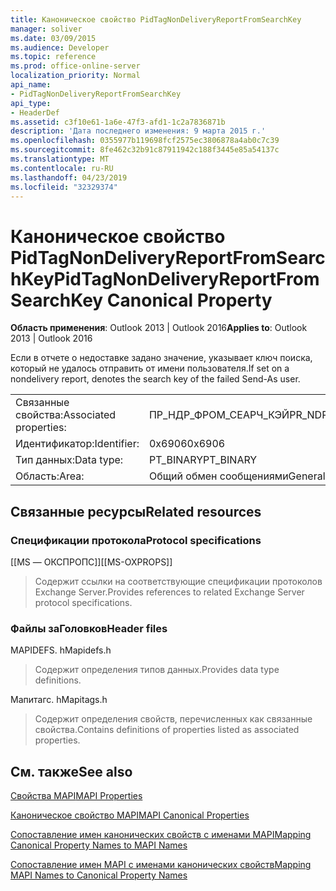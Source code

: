 ```yaml
---
title: Каноническое свойство PidTagNonDeliveryReportFromSearchKey
manager: soliver
ms.date: 03/09/2015
ms.audience: Developer
ms.topic: reference
ms.prod: office-online-server
localization_priority: Normal
api_name:
- PidTagNonDeliveryReportFromSearchKey
api_type:
- HeaderDef
ms.assetid: c3f10e61-1a6e-47f3-afd1-1c2a7836871b
description: 'Дата последнего изменения: 9 марта 2015 г.'
ms.openlocfilehash: 0355977b119698fcf2575ec3806878a4ab0c7c39
ms.sourcegitcommit: 8fe462c32b91c87911942c188f3445e85a54137c
ms.translationtype: MT
ms.contentlocale: ru-RU
ms.lasthandoff: 04/23/2019
ms.locfileid: "32329374"
---
```

# <a name="pidtagnondeliveryreportfromsearchkey-canonical-property"></a><span data-ttu-id="7be4d-103">Каноническое свойство PidTagNonDeliveryReportFromSearchKey</span><span class="sxs-lookup"><span data-stu-id="7be4d-103">PidTagNonDeliveryReportFromSearchKey Canonical Property</span></span>

  
  
<span data-ttu-id="7be4d-104">**Область применения**: Outlook 2013 | Outlook 2016</span><span class="sxs-lookup"><span data-stu-id="7be4d-104">**Applies to**: Outlook 2013 | Outlook 2016</span></span> 
  
<span data-ttu-id="7be4d-105">Если в отчете о недоставке задано значение, указывает ключ поиска, который не удалось отправить от имени пользователя.</span><span class="sxs-lookup"><span data-stu-id="7be4d-105">If set on a nondelivery report, denotes the search key of the failed Send-As user.</span></span>
  
|||
|:-----|:-----|
|<span data-ttu-id="7be4d-106">Связанные свойства:</span><span class="sxs-lookup"><span data-stu-id="7be4d-106">Associated properties:</span></span>  <br/> |<span data-ttu-id="7be4d-107">ПР_НДР_ФРОМ_СЕАРЧ_КЭЙ</span><span class="sxs-lookup"><span data-stu-id="7be4d-107">PR_NDR_FROM_SEARCH_KEY</span></span>  <br/> |
|<span data-ttu-id="7be4d-108">Идентификатор:</span><span class="sxs-lookup"><span data-stu-id="7be4d-108">Identifier:</span></span>  <br/> |<span data-ttu-id="7be4d-109">0x6906</span><span class="sxs-lookup"><span data-stu-id="7be4d-109">0x6906</span></span>  <br/> |
|<span data-ttu-id="7be4d-110">Тип данных:</span><span class="sxs-lookup"><span data-stu-id="7be4d-110">Data type:</span></span>  <br/> |<span data-ttu-id="7be4d-111">PT_BINARY</span><span class="sxs-lookup"><span data-stu-id="7be4d-111">PT_BINARY</span></span>  <br/> |
|<span data-ttu-id="7be4d-112">Область:</span><span class="sxs-lookup"><span data-stu-id="7be4d-112">Area:</span></span>  <br/> |<span data-ttu-id="7be4d-113">Общий обмен сообщениями</span><span class="sxs-lookup"><span data-stu-id="7be4d-113">General messaging</span></span>  <br/> |
   
## <a name="related-resources"></a><span data-ttu-id="7be4d-114">Связанные ресурсы</span><span class="sxs-lookup"><span data-stu-id="7be4d-114">Related resources</span></span>

### <a name="protocol-specifications"></a><span data-ttu-id="7be4d-115">Спецификации протокола</span><span class="sxs-lookup"><span data-stu-id="7be4d-115">Protocol specifications</span></span>

<span data-ttu-id="7be4d-116">[[MS — ОКСПРОПС]]</span><span class="sxs-lookup"><span data-stu-id="7be4d-116">[[MS-OXPROPS]]</span></span> 
  
> <span data-ttu-id="7be4d-117">Содержит ссылки на соответствующие спецификации протоколов Exchange Server.</span><span class="sxs-lookup"><span data-stu-id="7be4d-117">Provides references to related Exchange Server protocol specifications.</span></span>
    
### <a name="header-files"></a><span data-ttu-id="7be4d-118">Файлы заГоловков</span><span class="sxs-lookup"><span data-stu-id="7be4d-118">Header files</span></span>

<span data-ttu-id="7be4d-119">MAPIDEFS. h</span><span class="sxs-lookup"><span data-stu-id="7be4d-119">Mapidefs.h</span></span>
  
> <span data-ttu-id="7be4d-120">Содержит определения типов данных.</span><span class="sxs-lookup"><span data-stu-id="7be4d-120">Provides data type definitions.</span></span>
    
<span data-ttu-id="7be4d-121">Мапитагс. h</span><span class="sxs-lookup"><span data-stu-id="7be4d-121">Mapitags.h</span></span>
  
> <span data-ttu-id="7be4d-122">Содержит определения свойств, перечисленных как связанные свойства.</span><span class="sxs-lookup"><span data-stu-id="7be4d-122">Contains definitions of properties listed as associated properties.</span></span>
    
## <a name="see-also"></a><span data-ttu-id="7be4d-123">См. также</span><span class="sxs-lookup"><span data-stu-id="7be4d-123">See also</span></span>



[<span data-ttu-id="7be4d-124">Свойства MAPI</span><span class="sxs-lookup"><span data-stu-id="7be4d-124">MAPI Properties</span></span>](mapi-properties.md)
  
[<span data-ttu-id="7be4d-125">Каноническое свойство MAPI</span><span class="sxs-lookup"><span data-stu-id="7be4d-125">MAPI Canonical Properties</span></span>](mapi-canonical-properties.md)
  
[<span data-ttu-id="7be4d-126">Сопоставление имен канонических свойств с именами MAPI</span><span class="sxs-lookup"><span data-stu-id="7be4d-126">Mapping Canonical Property Names to MAPI Names</span></span>](mapping-canonical-property-names-to-mapi-names.md)
  
[<span data-ttu-id="7be4d-127">Сопоставление имен MAPI с именами канонических свойств</span><span class="sxs-lookup"><span data-stu-id="7be4d-127">Mapping MAPI Names to Canonical Property Names</span></span>](mapping-mapi-names-to-canonical-property-names.md)

